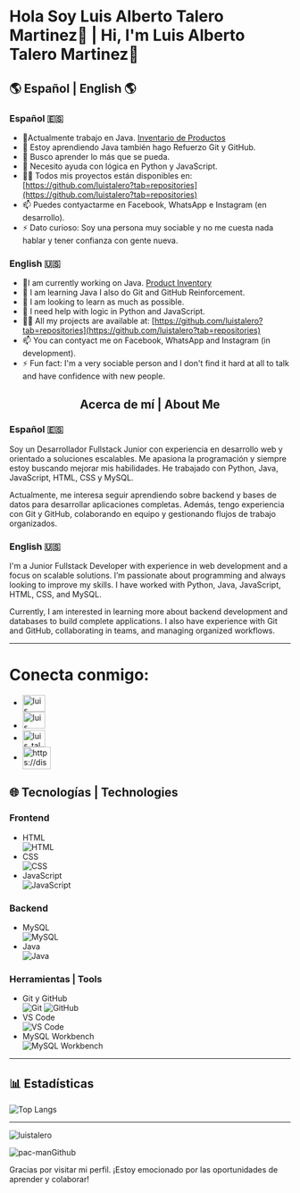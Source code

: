 # Hola Soy Luis Alberto Talero Martinez👋 | Hi, I'm Luis Alberto Talero Martinez👋

## 🌎 Español | English 🌎

### Español 🇪🇸

- 🔭Actualmente trabajo en Java. [Inventario de Productos](https://github.com/luistalero/Inventario_Productos)
- 🌱 Estoy aprendiendo Java también hago Refuerzo Git y GitHub.
- 👯 Busco aprender lo más que se pueda. 
- 🤔 Necesito ayuda con lógica en Python y JavaScript. 
- 👨‍💻 Todos mis proyectos están disponibles en: [https://github.com/luistalero?tab=repositories](https://github.com/luistalero?tab=repositories)
- 📫 Puedes contyactarme en Facebook, WhatsApp e Instagram (en desarrollo).
- ⚡ Dato curioso: Soy una persona muy sociable y no me cuesta nada hablar y tener confianza con gente nueva.
### English 🇺🇸
- 🔭I am currently working on Java. [Product Inventory](https://github.com/luistalero/Inventario_Productos)
- 🌱 I am learning Java I also do Git and GitHub Reinforcement.
- 👯 I am looking to learn as much as possible. 
- 🤔 I need help with logic in Python and JavaScript. 
- 👨‍💻 All my projects are available at: [https://github.com/luistalero?tab=repositories](https://github.com/luistalero?tab=repositories)
- 📫 You can contyact me on Facebook, WhatsApp and Instagram (in development).
- ⚡ Fun fact: I'm a very sociable person and I don't find it hard at all to talk and have confidence with new people.

<div align="center">
  <h2>Acerca de mí | About Me</h2>
</div>

### Español 🇪🇸

Soy un Desarrollador Fullstack Junior con experiencia en desarrollo web y orientado a soluciones escalables. Me apasiona la programación y siempre estoy buscando mejorar mis habilidades. He trabajado con Python, Java, JavaScript, HTML, CSS y MySQL.

Actualmente, me interesa seguir aprendiendo sobre backend y bases de datos para desarrollar aplicaciones completas. Además, tengo experiencia con Git y GitHub, colaborando en equipo y gestionando flujos de trabajo organizados.

### English 🇺🇸 

I'm a Junior Fullstack Developer with experience in web development and a focus on scalable solutions. I’m passionate about programming and always looking to improve my skills. I have worked with Python, Java, JavaScript, HTML, CSS, and MySQL.

Currently, I am interested in learning more about backend development and databases to build complete applications. I also have experience with Git and GitHub, collaborating in teams, and managing organized workflows.

---

# Conecta conmigo:

- <a href="https://www.linkedin.com/in/luis-alberto-talero-martinez-948133320/" target="blank"><img align="center" src="https://raw.githubusercontent.com/rahuldkjain/github-profile-readme-generator/master/src/images/icons/Social/linked-in-alt.svg" alt="luis alberto talero martinez" height="30" width="40" /></a>
- <a href="https://www.facebook.com/luisalberto.taleromartinez.3" target="blank"><img alinear="centro" src="https://raw.githubusercontent.com/rahuldkjain/github-profile-readme-generator/master/src/images/icons/Social/facebook.svg" alt="luis talero" height="30" width="40" /></a>
- <a href="https://instagram.com/luis_talero18" destino="blanco"><img align="center" src="https://raw.githubusercontent.com/rahuldkjain/github-profile-readme-generator/master/src/images/icons/Social/instagram.svg" alt="luis_talero18" height="30" width="40" /></a>
- <a href="https://discord.gg/https://discord.gg/BXFpGtVu" destino="blanco"><img align="center" src="https://raw.githubusercontent.com/rahuldkjain/github-profile-readme-generator/master/src/images/icons/Social/discord.svg" alt="https://discord.gg/BXFpGtVu" height="40" width="50" /></a>

## 🌐 Tecnologías | Technologies

### Frontend

- HTML  
  ![HTML](https://img.shields.io/badge/HTML-5-FF5733?logo=html5)
- CSS  
  ![CSS](https://img.shields.io/badge/CSS-3-2965F1?logo=css3)
- JavaScript  
  ![JavaScript](https://img.shields.io/badge/JavaScript-ES6-F7DF1E?logo=javascript)

### Backend

- MySQL  
  ![MySQL](https://img.shields.io/badge/MySQL-8.0-4479A1?logo=mysql)
- Java <br>
  ![Java](https://img.shields.io/badge/Java-17-007396?logo=java)
### Herramientas | Tools

- Git y GitHub  
  ![Git](https://img.shields.io/badge/Git-F05032?logo=git&logoColor=white)
  ![GitHub](https://img.shields.io/badge/GitHub-181717?logo=github&logoColor=white)
- VS Code  
  ![VS Code](https://img.shields.io/badge/VS%20Code-007ACC?logo=visualstudiocode&logoColor=white)
- MySQL Workbench  
  ![MySQL Workbench](https://img.shields.io/badge/MySQL%20Workbench-4479A1?logo=mysql&logoColor=white)

---

## 📊 Estadísticas
![Top Langs](https://github-readme-stats.vercel.app/api/top-langs/?username=luistalero&layout=compact&theme=dark)

---
  
<img align="center" src="https://github-readme-stats.vercel.app/api?username=luistalero&show_icons=true&locale=es" alt="luistalero" />

![pac-manGithub](https://github.com/user-attachments/assets/94cba98b-42ff-4499-875e-30e8f29e8a3a)

Gracias por visitar mi perfil. ¡Estoy emocionado por las oportunidades de aprender y colaborar!
</p>
